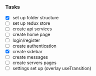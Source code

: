 ### Tasks

- [x] set up folder structure
- [ ] set up redux store
- [ ] create api services
- [ ] create home page
- [ ] login/register
- [ ] create authentication
- [x] create sidebar
- [ ] create messages
- [ ] create servers pages
- [ ] settings set up (overlay useTransition)
